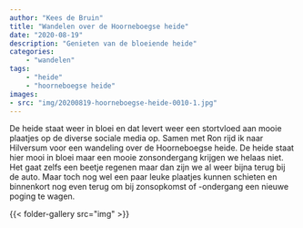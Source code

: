 ```yaml
---
author: "Kees de Bruin"
title: "Wandelen over de Hoorneboegse heide"
date: "2020-08-19"
description: "Genieten van de bloeiende heide"
categories:
    - "wandelen"
tags:
    - "heide"
    - "hoorneboegse heide"
images:
- src: "img/20200819-hoorneboegse-heide-0010-1.jpg"
---
```


De heide staat weer in bloei en dat levert weer een stortvloed aan mooie plaatjes op de diverse sociale media op. Samen met Ron rijd ik naar Hilversum voor een wandeling over de Hoorneboegse heide. De heide staat hier mooi in bloei maar een mooie zonsondergang krijgen we helaas niet. Het gaat zelfs een beetje regenen maar dan zijn we al weer bijna terug bij de auto. Maar toch nog wel een paar leuke plaatjes kunnen schieten en binnenkort nog even terug om bij zonsopkomst of -ondergang een nieuwe poging te wagen.

{{< folder-gallery src="img" >}}